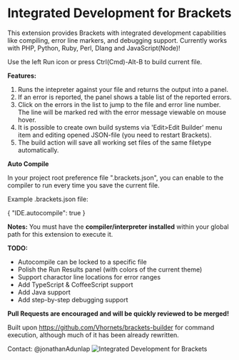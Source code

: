 Integrated Development for Brackets
================
This extension provides Brackets with integrated development capabilities like compiling, error line markers, and debugging support. Currently works with PHP, Python, Ruby, Perl, Dlang and JavaScript(Node)!

Use the left Run icon or press Ctrl(Cmd)-Alt-B to build current file.

**Features:**

1. Runs the intepreter against your file and returns the output into a panel.
2. If an error is reported, the panel shows a table list of the reported errors.
3. Click on the errors in the list to jump to the file and error line number. The line will be marked red with the error message viewable on mouse hover.
3. It is possible to create own build systems via 'Edit>Edit Builder' menu item and editing opened JSON-file (you need to restart Brackets). 
4. The build action will save all working set files of the same filetype automatically.

**Auto Compile**

In your project root preference file ".brackets.json", you can enable to the compiler to run every time you save the current file.

Example .brackets.json file:

{
    "IDE.autocompile": true
}

**Notes:**
You must have the **compiler/interpreter installed** within your global path for this extension to execute it.


**TODO:**

* Autocompile can be locked to a specific file
* Polish the Run Results panel (with colors of the current theme)
* Support charactor line locations for error ranges
* Add TypeScript & CoffeeScript support
* Add Java support
* Add step-by-step debugging support

**Pull Requests are encouraged and will be quickly reviewed to be merged!**

Built upon https://github.com/Vhornets/brackets-builder for command execution, although much of it has been already rewritten.

Contact: @jonathanAdunlap
![Integrated Development for Brackets](http://i.imgur.com/kHVEprN.png "Integrated Development for Brackets")
